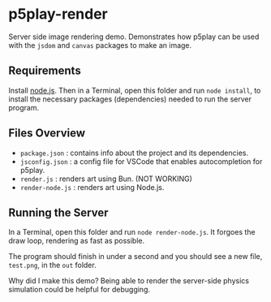 # p5play-render

Server side image rendering demo. Demonstrates how p5play can be used with the `jsdom` and `canvas` packages to make an image.

## Requirements

Install [node.js](https://nodejs.org). Then in a Terminal, open this folder and run `node install`, to install the necessary packages (dependencies) needed to run the server program.

## Files Overview

- `package.json` : contains info about the project and its dependencies.
- `jsconfig.json` : a config file for VSCode that enables autocompletion for p5play.
- `render.js` : renders art using Bun. (NOT WORKING)
- `render-node.js` : renders art using Node.js.

## Running the Server

In a Terminal, open this folder and run `node render-node.js`. It forgoes the draw loop, rendering as fast as possible.

The program should finish in under a second and you should see a new file, `test.png`, in the `out` folder.

Why did I make this demo? Being able to render the server-side physics simulation could be helpful for debugging.
